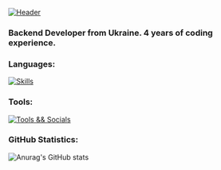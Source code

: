 [![Header](https://i.postimg.cc/s259SrTx/lazydevbanner.png)](https://devbutlazy.vn.ua/)

### Backend Developer from Ukraine. 4 years of coding experience.
<!-- YOUTUBE:END -->

### Languages:
[![Skills](https://skillicons.dev/icons?i=python,cpp,html,css)](https://skillicons.dev)
### Tools:
[![Tools && Socials](https://skillicons.dev/icons?i=git,cmake,discord,vscode,visualstudio)](https://skillicons.dev)

### GitHub Statistics: 
![Anurag's GitHub stats](https://github-readme-stats.vercel.app/api?username=octo8eight&show_icons=true&theme=dark)
